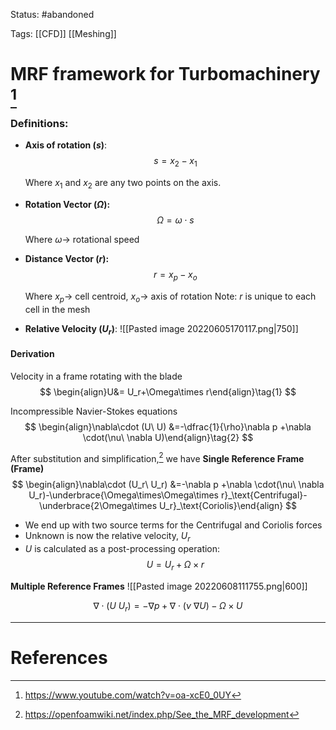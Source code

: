 Status: #abandoned 

Tags: [[CFD]] [[Meshing]]

# MRF framework for Turbomachinery [^1]
### Definitions:
* **Axis of rotation ($s$)**: 
$$
s=x_2-x_1
$$

	Where $x_1$ and $x_2$ are any two points on the axis.
* **Rotation Vector ($\Omega$):**
$$
\Omega =\omega\cdot s
$$

	Where $\omega\rightarrow$ rotational speed 
* **Distance Vector ($r$):** 
$$
r=x_p-x_o
$$

	Where $x_p \rightarrow$ cell centroid, $x_o\rightarrow$ axis of rotation
	Note: $r$ is unique to each cell in the mesh
- **Relative Velocity ($U_r$)**:
![[Pasted image 20220605170117.png|750]]

#### Derivation
Velocity in a frame rotating with the blade
$$
\begin{align}U&= U_r+\Omega\times r\end{align}\tag{1}
$$

Incompressible Navier-Stokes equations
$$
\begin{align}\nabla\cdot (U\ U) &=-\dfrac{1}{\rho}\nabla p +\nabla \cdot(\nu\ \nabla U)\end{align}\tag{2}
$$

After substitution and simplification,[^2] we have 
**Single Reference Frame (Frame)**
$$
\begin{align}\nabla\cdot (U_r\ U_r) &=-\nabla p +\nabla \cdot(\nu\ \nabla U_r)-\underbrace{\Omega\times\Omega\times r}_\text{Centrifugal}-\underbrace{2\Omega\times U_r}_\text{Coriolis}\end{align}
$$

- We end up with two source terms for the Centrifugal and Coriolis forces
- Unknown is now the relative velocity, $U_r$
- $U$ is calculated as a post-processing operation:
$$
U=U_r+\Omega\times r
$$

**Multiple Reference Frames**
![[Pasted image 20220608111755.png|600]]

$$
\nabla\cdot(U\ U_r)=-\nabla p+\nabla\cdot(\nu \ \nabla U)-\Omega \times U
$$



---
# References
[^1]: https://www.youtube.com/watch?v=oa-xcE0_0UY
[^2]: https://openfoamwiki.net/index.php/See_the_MRF_development 
[^3]: https://www.afs.enea.it/project/neptunius/docs/fluent/html/ug/node370.htm
